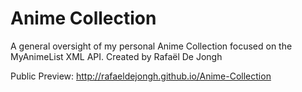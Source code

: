 # Anime Collection
A general oversight of my personal Anime Collection focused on the MyAnimeList XML API. 
Created by Rafaël De Jongh

Public Preview: http://rafaeldejongh.github.io/Anime-Collection